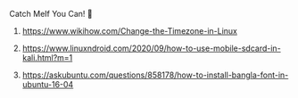 Catch MeIf You Can! 👋
1. https://www.wikihow.com/Change-the-Timezone-in-Linux

2. https://www.linuxndroid.com/2020/09/how-to-use-mobile-sdcard-in-kali.html?m=1


3. https://askubuntu.com/questions/858178/how-to-install-bangla-font-in-ubuntu-16-04
